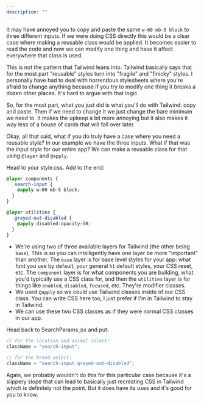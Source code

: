 ```yaml
---
description: ""
---
```


It may have annoyed you to copy and paste the same `w-60 mb-5 block` to three different inputs. If we were doing CSS directly this would be a clear case where making a reusable class would be applied. It becomes easier to read the code and now we can modify one thing and have it affect everywhere that class is used.

This is not the pattern that Tailwind leans into. Tailwind basically says that for the most part "reusable" styles turn into "fragile" and "finicky" styles. I personally have had to deal with horrendous stylesheets where you're afraid to change anything because if you try to modify one thing it breaks a dozen other places. It's hard to argue with that logic.

So, for the most part, what you just did is what you'll do with Tailwind: copy and paste. Then if we need to change it we just change the bare minimum we need to. It makes the upkeep a bit more annoying but it also makes it way less of a house of cards that will fall over later.

Okay, all that said, what if you do truly have a case where you need a reusable style? In our example we have the three inputs. What if that was the input style for our entire app? We can make a reusable class for that using `@layer` and `@apply`.

Head to your style.css. Add to the end:

```css
@layer components {
  .search-input {
    @apply w-60 mb-5 block;
  }
}

@layer utilities {
  .grayed-out-disabled {
    @apply disabled:opacity-50;
  }
}
```

- We're using two of three available layers for Tailwind (the other being `base`). This is so you can intelligently have one layer be more "important" than another. The `base` layer is for base level styles for your app: what font you use by default, your general `h1` default styles, your CSS reset, etc. The `component` layer is for what components you are building, what you'd typically use a CSS class for, and then the `utilities` layer is for things like `enabled`, `disabled`, `focused`, etc. They're modifier classes.
- We used `@apply` so we could use Tailwind classes inside of our CSS class. You can write CSS here too, I just prefer if I'm in Tailwind to stay in Tailwind.
- We can use these two CSS classes as if they were normal CSS classes in our app.

Head back to SearchParams.jsx and put:

```javascript
// for the location and animal select:
className = "search-input";

// for the breed select:
className = "search-input grayed-out-disabled";
```

Again, we probably wouldn't do this for this particular case because it's a slippery slope that can lead to basically just recreating CSS in Tailwind which is definitely not the point. But it does have its uses and it's good for you to know.